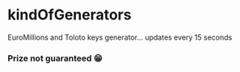 # kindOfGenerators
EuroMillions and Toloto keys generator... updates every 15 seconds

### Prize not guaranteed :grin:
